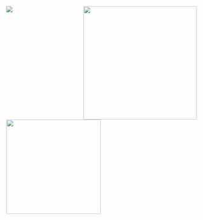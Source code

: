 <img src="https://media.tenor.com/1b2wXJFaO9MAAAAi/epic-gamer.gif" width="300" align="right" />
<img src="https://github-readme-stats.vercel.app/api?username=qalmurri&hide=contribs,prs&show_icons=true&hide_border=true&title_color=000" />

<img src="https://media.tenor.com/SAAJuwx659EAAAAi/zero-two.gif" width="250" align="center" />

